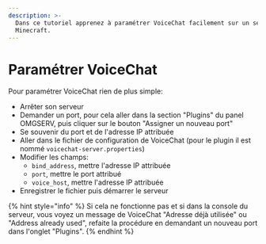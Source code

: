```yaml
---
description: >-
  Dans ce tutoriel apprenez à paramétrer VoiceChat facilement sur un serveur
  Minecraft.
---
```


# Paramétrer VoiceChat

Pour paramétrer VoiceChat rien de plus simple:

* Arrêter son serveur
* Demander un port, pour cela aller dans la section "Plugins" du panel OMGSERV, puis cliquer sur le bouton "Assigner un nouveau port"
* Se souvenir du port et de l'adresse IP attribuée
* Aller dans le fichier de configuration de VoiceChat (pour le plugin il est nommé `voicechat-server.properties`)
* Modifier les champs:
  * `bind_address`, mettre l'adresse IP attribuée
  * `port`, mettre le port attribué
  * `voice_host`, mettre l'adresse IP attribuée
* Enregistrer le fichier puis démarrer le serveur

{% hint style="info" %}
Si cela ne fonctionne pas et si dans la console du serveur, vous voyez un message de VoiceChat "Adresse déjà utilisée" ou "Address already used", refaite la procédure en demandant un nouveau port dans l'onglet "Plugins".
{% endhint %}
